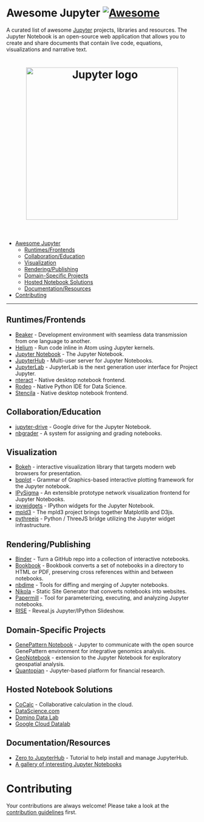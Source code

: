 # Awesome Jupyter [![Awesome](https://cdn.rawgit.com/sindresorhus/awesome/d7305f38d29fed78fa85652e3a63e154dd8e8829/media/badge.svg)](https://github.com/sindresorhus/awesome)

A curated list of awesome [Jupyter](http://jupyter.org/) projects, libraries and resources. The Jupyter Notebook is an open-source web application that allows you to create and share documents that contain live code, equations, visualizations and narrative text.

<h1 align="center">
	<img width="400" src="https://raw.githubusercontent.com/adebar/awesome-jupyter/master/logo.png" alt="Jupyter logo">
	<br>
	<br>
</h1>

- [Awesome Jupyter](#awesome-jupyter)
    - [Runtimes/Frontends](#runtimesfrontends)
    - [Collaboration/Education](#collaborationeducation)
    - [Visualization](#visualization)
    - [Rendering/Publishing](#renderingpublishing)
    - [Domain-Specific Projects](#domain-specific-projects)
    - [Hosted Notebook Solutions](#hosted-notebook-solutions)
    - [Documentation/Resources](#documentationresources)
- [Contributing](#contributing)

- - -

## Runtimes/Frontends

* [Beaker](http://beakernotebook.com/) - Development environment with seamless data transmission from one language to another.
* [Helium](https://github.com/nteract/hydrogen) - Run code inline in Atom using Jupyter kernels.
* [Jupyter Notebook](https://github.com/jupyter/notebook) - The Jupyter Notebook.
* [JupyterHub](https://github.com/jupyterhub/jupyterhub) - Multi-user server for Jupyter Notebooks.
* [JupyterLab](https://github.com/jupyterlab/jupyterlab) - JupyterLab is the next generation user interface for Project Jupyter.
* [nteract](https://github.com/nteract/nteract) - Native desktop notebook frontend.
* [Rodeo](https://www.yhat.com/products/rodeo) - Native Python IDE for Data Science.
* [Stencila](https://github.com/stencila/stencila) - Native desktop notebook frontend.

## Collaboration/Education

* [jupyter-drive](https://github.com/jupyter/jupyter-drive) - Google drive for the Jupyter Notebook.
* [nbgrader](https://github.com/jupyter/nbgrader) - A system for assigning and grading notebooks.

## Visualization

* [Bokeh](https://bokeh.pydata.org/en/latest/) - interactive visualization library that targets modern web browsers for presentation.
* [bqplot](https://github.com/bloomberg/bqplot) - Grammar of Graphics-based interactive plotting framework for the Jupyter notebook.
* [IPySigma](https://github.com/bsnacks000/IPySigma-Demo) - An extensible prototype network visualization frontend for Jupyter Notebooks.
* [ipywidgets](https://github.com/jupyter-widgets/ipywidgets) - IPython widgets for the Jupyter Notebook.
* [mpld3](http://mpld3.github.io/) - The mpld3 project brings together Matplotlib and D3js.
* [pythreejs](https://github.com/jovyan/pythreejs) - Python / ThreeJS bridge utilizing the Jupyter widget infrastructure.

## Rendering/Publishing

* [Binder](http://mybinder.org/) - Turn a GitHub repo into a collection of interactive notebooks.
* [Bookbook](https://github.com/takluyver/bookbook) - Bookbook converts a set of notebooks in a directory to HTML or PDF, preserving cross references within and between notebooks.
* [nbdime](https://github.com/jupyter/nbdime) - Tools for diffing and merging of Jupyter notebooks.
* [Nikola](https://getnikola.com/) - Static Site Generator that converts notebooks into websites.
* [Papermill](https://github.com/nteract/papermill) - Tool for parameterizing, executing, and analyzing Jupyter notebooks.
* [RISE](https://github.com/damianavila/RISE) - Reveal.js Jupyter/IPython Slideshow.

## Domain-Specific Projects

* [GenePattern Notebook](http://genepattern-notebook.org/) - Jupyter to communicate with the open source GenePattern environment for integrative genomics analysis.
* [GeoNotebook](https://github.com/OpenGeoscience/geonotebook) - extension to the Jupyter Notebook for exploratory geospatial analysis.
* [Quantopian](https://www.quantopian.com/notebooks/survey) - Jupyter-based platform for financial research.

## Hosted Notebook Solutions

* [CoCalc](https://cocalc.com/) - Collaborative calculation in the cloud.
* [DataScience.com](https://www.datascience.com/)
* [Domino Data Lab](https://www.dominodatalab.com/)
* [Google Cloud Datalab](https://cloud.google.com/datalab/)

## Documentation/Resources

* [Zero to JupyterHub](http://zero-to-jupyterhub.readthedocs.io/en/latest/) - Tutorial to help install and manage JupyterHub.
* [A gallery of interesting Jupyter Notebooks](https://github.com/jupyter/jupyter/wiki/A-gallery-of-interesting-Jupyter-Notebooks)

# Contributing

Your contributions are always welcome! Please take a look at the [contribution guidelines](https://github.com/adebar/awesome-jupyter/blob/master/CONTRIBUTING.md) first.
